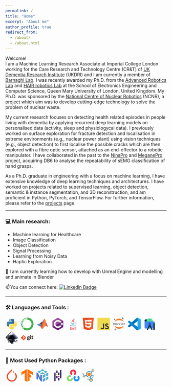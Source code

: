 ```yaml
---
permalink: /
title: "Home"
excerpt: "About me"
author_profile: true
redirect_from: 
  - /about/
  - /about.html
---
```

Welcome!<br/>
I am a Machine Learning Research Associate at Imperial College London working for the Care Research and Technology Centre (CR&T) of [UK Dementia Research Institute](https://ukdri.ac.uk/) (UKDRI) and I am currently a member of [Barnaghi Lab](https://barnaghi-machine-intelligence-lab.github.io/).
I was recently awarded my Ph.D. from the [Advanced Robotics Lab](https://www.qmul.ac.uk/robotics/) and [HAIR robotics Lab](https://hair-robotics.qmul.ac.uk/)
at the School of Electronics Engineering and Computer Science, Queen Mary University of London, United Kingdom. 
My Ph.D. was sponsored by the [National Centre of Nuclear Robotics](https://www.ncnr.org.uk/) (NCNR), a project which aim was to develop cutting-edge technology to solve the problem of nuclear waste. <br/> 

My current research focuses on detecting health related episodes in people living with dementia by applying recurrent deep learning models on personalised data (activity, sleep and physiologycal data).
I previously worked on surface exploration for fracture detection and localisation in extreme environments (e.g., nuclear power plant) using vision techniques (e.g., object detection) to first localise the possible cracks which are then explored with a fibre optic sensor, attached as an end-effector to a robotic manipulator.
I have collaborated in the past to the [NinaPro](http://ninapro.hevs.ch/) and [MeganePro](http://ninapro.hevs.ch/MeganePro) project, acquiring DB6 to analyse the repeatability of sEMG classification of hand grasps.

As a Ph.D. graduate in engineering with a focus on machine learning, I have extensive knowledge of deep learning techniques and architectures. I have worked on projects related to supervised learning, object detection, semantic & instance segmentation, and 3D reconstruction, and am proficient in Python, PyTorch, and TensorFlow.
For further information, please refer to the [projects](projects) page.

---
### :computer: Main research:
  - Machine learning for Healthcare
  - Image Classification
  - Object Detection
  - Signal Processing
  - Learning from Noisy Data
  - Haptic Exploration 

:seedling: I am currently learning how to develop with Unreal Engine and modelling and animate in Blender

:mailbox:You can connect here: [![Linkedin Badge](https://img.shields.io/badge/-Linkedin-blue?style=flat&logo=Linkedin&logoColor=white)](https://www.linkedin.com/in/francesca-palermo-a9107a40/)

---


### :hammer_and_wrench: Languages and Tools :
<div>
  <img src="https://github.com/devicons/devicon/blob/master/icons/python/python-original.svg?raw=true" title="Python" alt="Python" width="40" height="40"/>&nbsp;
  <img src="https://github.com/devicons/devicon/blob/master/icons/anaconda/anaconda-original.svg?raw=true" title="Anaconda" alt="Anaconda" width="40" height="40"/>&nbsp;
  <img src="https://github.com/devicons/devicon/blob/master/icons/matlab/matlab-original.svg?raw=true" title="Matlab" alt="Matlab" width="40" height="40"/>&nbsp;
  <img src="https://github.com/devicons/devicon/blob/master/icons/csharp/csharp-original.svg?raw=true" title="Csharp" alt="Csharp" width="40" height="40"/>&nbsp;
  <img src="https://github.com/devicons/devicon/blob/master/icons/java/java-original-wordmark.svg?raw=true" title="Java" alt="Java" width="40" height="40"/>&nbsp;
  <img src="https://github.com/devicons/devicon/blob/master/icons/html5/html5-original.svg?raw=true" title="HTML5" alt="HTML" width="40" height="40"/>&nbsp;
  <img src="https://github.com/devicons/devicon/blob/master/icons/javascript/javascript-original.svg?raw=true" title="JavaScript" alt="JavaScript" width="40" height="40"/>&nbsp;
  <img src="https://github.com/devicons/devicon/blob/master/icons/jupyter/jupyter-original-wordmark.svg?raw=true" title="Jupyter" alt="Jupyter" width="40" height="40"/>&nbsp;
  <img src="https://github.com/devicons/devicon/blob/master/icons/vscode/vscode-original.svg?raw=true" title="VSCode" alt="VSCode" width="40" height="40"/>&nbsp;
  <img src="https://github.com/devicons/devicon/blob/master/icons/androidstudio/androidstudio-original.svg?raw=true" title="Android Studio" alt="Android Studio" width="40" height="40"/>&nbsp;
  <img src="https://github.com/devicons/devicon/blob/master/icons/inkscape/inkscape-original.svg?raw=true" title="Inkscape" alt="Inkscape" width="40" height="40"/>&nbsp;
  <img src="https://github.com/devicons/devicon/blob/master/icons/git/git-original-wordmark.svg?raw=true" title="Git" alt="Git" width="40" height="40"/>
</div>

---

### :snake: Most Used Python Packages :
<div>
  <img src="https://github.com/devicons/devicon/blob/master/icons/pytorch/pytorch-original.svg?raw=true" title="PyTorch" alt="PyTorch" width="40" height="40"/>&nbsp;
  <img src="https://github.com/devicons/devicon/blob/master/icons/tensorflow/tensorflow-original.svg?raw=true" title="Tensorflow" alt="Tensorflow" width="40" height="40"/>&nbsp; 
  <img src="https://github.com/devicons/devicon/blob/master/icons/numpy/numpy-original.svg?raw=true" title="Numpy" alt="Numpy" width="40" height="40"/>&nbsp;
  <img src="https://github.com/devicons/devicon/blob/master/icons/pandas/pandas-original.svg?raw=true" title="Pandas" alt="Pandas" width="40" height="40"/>&nbsp;
  <img src="https://github.com/devicons/devicon/blob/master/icons/opencv/opencv-original.svg?raw=true" title="OpenCV" alt="OpenCV" width="40" height="40"/>&nbsp;
  <img src="https://github.com/devicons/devicon/blob/master/icons/networkx/networkx-original.svg?raw=true" title="Networkx" alt="Networkx" width="40" height="40"/>
</div>